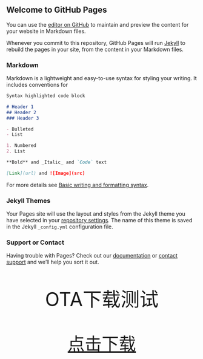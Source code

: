 ## Welcome to GitHub Pages

You can use the [editor on GitHub](https://github.com/huluo666/nextjs-blog-theme/edit/gh-pages/index.md) to maintain and preview the content for your website in Markdown files.

Whenever you commit to this repository, GitHub Pages will run [Jekyll](https://jekyllrb.com/) to rebuild the pages in your site, from the content in your Markdown files.

### Markdown

Markdown is a lightweight and easy-to-use syntax for styling your writing. It includes conventions for

```markdown
Syntax highlighted code block

# Header 1
## Header 2
### Header 3

- Bulleted
- List

1. Numbered
2. List

**Bold** and _Italic_ and `Code` text

[Link](url) and ![Image](src)
```

For more details see [Basic writing and formatting syntax](https://docs.github.com/en/github/writing-on-github/getting-started-with-writing-and-formatting-on-github/basic-writing-and-formatting-syntax).

### Jekyll Themes

Your Pages site will use the layout and styles from the Jekyll theme you have selected in your [repository settings](https://github.com/huluo666/nextjs-blog-theme/settings/pages). The name of this theme is saved in the Jekyll `_config.yml` configuration file.

### Support or Contact

Having trouble with Pages? Check out our [documentation](https://docs.github.com/categories/github-pages-basics/) or [contact support](https://support.github.com/contact) and we’ll help you sort it out.

<p class="title top-space" style="font-size: 50; text-align: center;">OTA下载测试</p> 
	<p class="download_content top-space" style="text-align: center;">  
		<a class="download_btn" style="font-size: 45; text-align: center;" href="itms-services://?action=download-manifest&url=https://gitee.com/1019459067/testApp/raw/master/manifest.plist">点击下载</a>
</p> 
